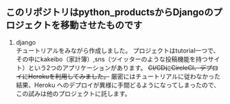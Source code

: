 ## このリポジトリはpython_productsからDjangoのプロジェクトを移動させたものです

1. django<br>
チュートリアルをみながら作成しました。
プロジェクトはtutorial一つで、その中にkakeibo（家計簿）,sns（ツイッターのような投稿機能を持つサイト）という2つのアプリケーションがあります。
~~CI/CDにCircleCI、デプロイにHerokuを利用してみました。~~
厳密にはチュートリアルに従わなかった結果、Heroku へのデプロイが異様に手間どるようになってしまったので、この試みは他のプロジェクトに託します。
